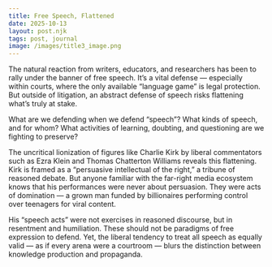 ```yaml
---
title: Free Speech, Flattened
date: 2025-10-13
layout: post.njk
tags: post, journal
image: /images/title3_image.png
---
```


The natural reaction from writers, educators, and researchers has been to rally under the banner of free speech. It’s a vital defense — especially within courts, where the only available “language game” is legal protection. But outside of litigation, an abstract defense of speech risks flattening what’s truly at stake.

What are we defending when we defend “speech”? What kinds of speech, and for whom? What activities of learning, doubting, and questioning are we fighting to preserve?

The uncritical lionization of figures like Charlie Kirk by liberal commentators such as Ezra Klein and Thomas Chatterton Williams reveals this flattening. Kirk is framed as a “persuasive intellectual of the right,” a tribune of reasoned debate. But anyone familiar with the far-right media ecosystem knows that his performances were never about persuasion. They were acts of domination — a grown man funded by billionaires performing control over teenagers for viral content.

His “speech acts” were not exercises in reasoned discourse, but in resentment and humiliation. These should not be paradigms of free expression to defend. Yet, the liberal tendency to treat all speech as equally valid — as if every arena were a courtroom — blurs the distinction between knowledge production and propaganda.
